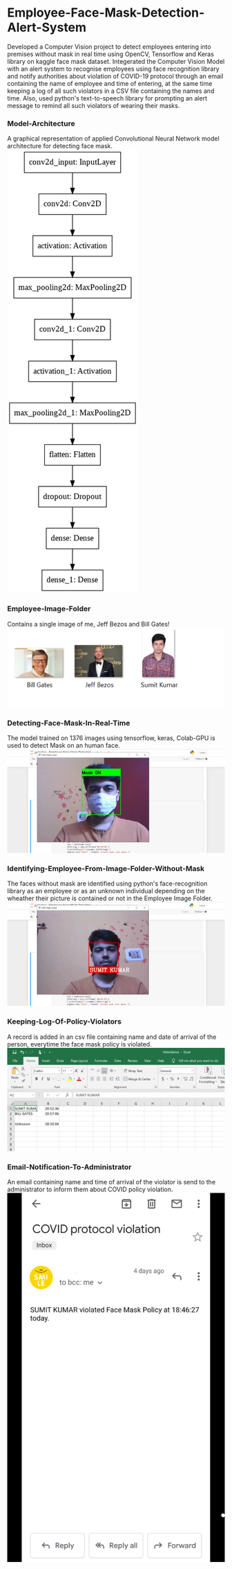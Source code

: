 # Employee-Face-Mask-Detection-Alert-System
Developed a Computer Vision project to detect employees entering into premises without mask in real time using OpenCV, Tensorflow and Keras library on kaggle face mask dataset. Integerated the Computer Vision Model with an alert system to recognise employees using face recognition library and notify authorities about violation of COVID-19 protocol through an email containing the name of employee and time of entering, at the same time keeping a log of all such violators in a CSV file containing the names and time. Also, used python's text-to-speech library for prompting an alert message to remind all such violators of wearing their masks.

### Model-Architecture
A graphical representation of applied Convolutional Neural Network model architecture for detecting face mask.
!['model-architecture'](https://github.com/sumitkumar109/Employee-Face-Mask-Detection-Alert-System/blob/main/Screenshots/model_architecture.png?raw=true)

### Employee-Image-Folder
Contains a single image of me, Jeff Bezos and Bill Gates!
!['Employee-Image'](https://github.com/sumitkumar109/Employee-Face-Mask-Detection-Alert-System/blob/main/Screenshots/Screenshot3.png?raw=true)

### Detecting-Face-Mask-In-Real-Time
The model trained on 1376 images using tensorflow, keras, Colab-GPU is used to detect Mask on an human face.
!['Mask-On'](https://github.com/sumitkumar109/Employee-Face-Mask-Detection-Alert-System/blob/main/Screenshots/Screenshot1.png?raw=true)

### Identifying-Employee-From-Image-Folder-Without-Mask
The faces without mask are identified using python's face-recognition library as an employee or as an unknown individual depending on the wheather their picture is contained or not in the Employee Image Folder.
!['Mask-Off'](https://github.com/sumitkumar109/Employee-Face-Mask-Detection-Alert-System/blob/main/Screenshots/Screenshot2.png?raw=true)

### Keeping-Log-Of-Policy-Violators
A record is added in an csv file containing name and date of arrival of the person, everytime the face mask policy is violated.
!['CSV-File'](https://github.com/sumitkumar109/Employee-Face-Mask-Detection-Alert-System/blob/main/Screenshots/Screenshot4.png?raw=true)

### Email-Notification-To-Administrator
An email containing name and time of arrival of the violator is send to the administrator to inform them about COVID policy violation.
!['Alert-Email'](https://github.com/sumitkumar109/Employee-Face-Mask-Detection-Alert-System/blob/main/Screenshots/Screenshot5.jpeg?raw=true)
